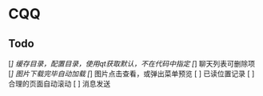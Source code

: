 # CQQ

## Todo
[*] 缓存目录，配置目录，使用qt获取默认，不在代码中指定
[*] 聊天列表可删除项
[*] 图片下载完毕自动加载
[*] 图片点击查看，或弹出菜单预览
[ ] 已读位置记录
[ ] 合理的页面自动滚动
[ ] 消息发送
